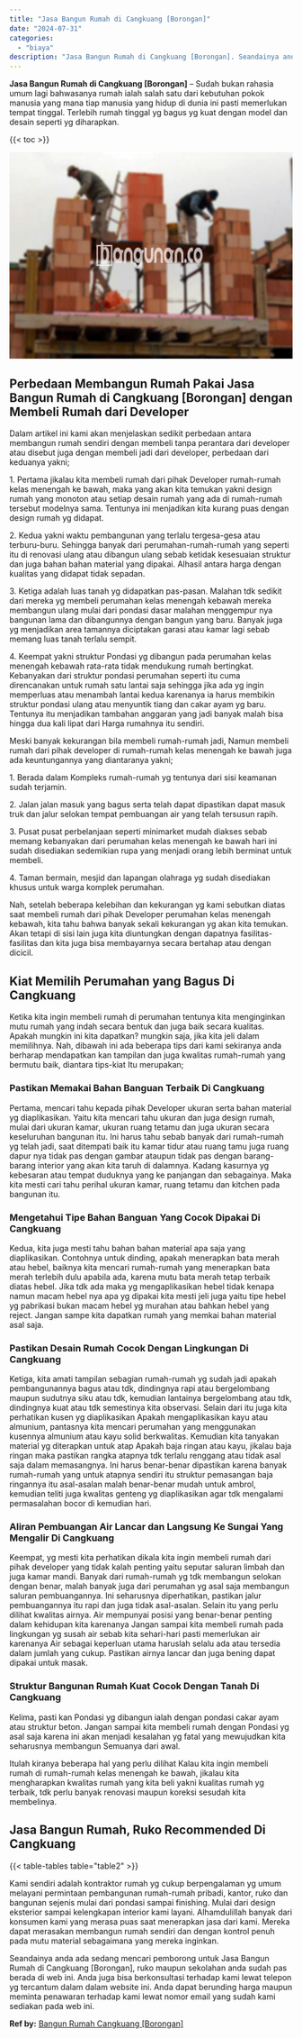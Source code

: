 ```yaml
---
title: "Jasa Bangun Rumah di Cangkuang [Borongan]"
date: "2024-07-31"
categories: 
  - "biaya"
description: "Jasa Bangun Rumah di Cangkuang [Borongan]. Seandainya anda ada sedang mencari pemborong untuk Jasa Bangun Rumah di Cangkuang [Borongan], ruko maupun sekola..."
---
```


**Jasa Bangun Rumah di Cangkuang \[Borongan\]** – Sudah bukan rahasia umum lagi bahwasanya rumah ialah salah satu dari kebutuhan pokok manusia yang mana tiap manusia yang hidup di dunia ini pasti memerlukan tempat tinggal. Terlebih rumah tinggal yg bagus yg kuat dengan model dan desain seperti yg diharapkan.

{{< toc >}}

![Jasa Bangun Rumah di Cangkuang [Borongan]](/images/borong-bangunan-07.png)

## Perbedaan Membangun Rumah Pakai Jasa Bangun Rumah di Cangkuang \[Borongan\] dengan Membeli Rumah dari Developer

Dalam artikel ini kami akan menjelaskan sedikit perbedaan antara membangun rumah sendiri dengan membeli tanpa perantara dari developer atau disebut juga dengan membeli jadi dari developer, perbedaan dari keduanya yakni;

1\. Pertama jikalau kita membeli rumah dari pihak Developer rumah-rumah kelas menengah ke bawah, maka yang akan kita temukan yakni design rumah yang monoton atau setiap desain rumah yang ada di rumah-rumah tersebut modelnya sama. Tentunya ini menjadikan kita kurang puas dengan design rumah yg didapat.

2\. Kedua yakni waktu pembangunan yang terlalu tergesa-gesa atau terburu-buru. Sehingga banyak dari perumahan-rumah-rumah yang seperti itu di renovasi ulang atau dibangun ulang sebab ketidak kesesuaian struktur dan juga bahan bahan material yang dipakai. Alhasil antara harga dengan kualitas yang didapat tidak sepadan.

3\. Ketiga adalah luas tanah yg didapatkan pas-pasan. Malahan tdk sedikit dari mereka yg membeli perumahan kelas menengah kebawah mereka membangun ulang mulai dari pondasi dasar malahan menggempur nya bangunan lama dan dibangunnya dengan bangun yang baru. Banyak juga yg menjadikan area tamannya diciptakan garasi atau kamar lagi sebab memang luas tanah terlalu sempit.

4\. Keempat yakni struktur Pondasi yg dibangun pada perumahan kelas menengah kebawah rata-rata tidak mendukung rumah bertingkat. Kebanyakan dari struktur pondasi perumahan seperti itu cuma direncanakan untuk rumah satu lantai saja sehingga jika ada yg ingin memperluas atau menambah lantai kedua karenanya ia harus membikin struktur pondasi ulang atau menyuntik tiang dan cakar ayam yg baru. Tentunya itu menjadikan tambahan anggaran yang jadi banyak malah bisa hingga dua kali lipat dari Harga rumahnya itu sendiri.

Meski banyak kekurangan bila membeli rumah-rumah jadi, Namun membeli rumah dari pihak developer di rumah-rumah kelas menengah ke bawah juga ada keuntungannya yang diantaranya yakni;

1\. Berada dalam Kompleks rumah-rumah yg tentunya dari sisi keamanan sudah terjamin.

2\. Jalan jalan masuk yang bagus serta telah dapat dipastikan dapat masuk truk dan jalur selokan tempat pembuangan air yang telah tersusun rapih.

3\. Pusat pusat perbelanjaan seperti minimarket mudah diakses sebab memang kebanyakan dari perumahan kelas menengah ke bawah hari ini sudah disediakan sedemikian rupa yang menjadi orang lebih berminat untuk membeli.

4\. Taman bermain, mesjid dan lapangan olahraga yg sudah disediakan khusus untuk warga komplek perumahan.

Nah, setelah beberapa kelebihan dan kekurangan yg kami sebutkan diatas saat membeli rumah dari pihak Developer perumahan kelas menengah kebawah, kita tahu bahwa banyak sekali kekurangan yg akan kita temukan. Akan tetapi di sisi lain juga kita diuntungkan dengan dapatnya fasilitas-fasilitas dan kita juga bisa membayarnya secara bertahap atau dengan dicicil.

## Kiat Memilih Perumahan yang Bagus Di Cangkuang

Ketika kita ingin membeli rumah di perumahan tentunya kita menginginkan mutu rumah yang indah secara bentuk dan juga baik secara kualitas. Apakah mungkin ini kita dapatkan? mungkin saja, jika kita jeli dalam memilihnya. Nah, dibawah ini ada beberapa tips dari kami sekiranya anda berharap mendapatkan kan tampilan dan juga kwalitas rumah-rumah yang bermutu baik, diantara tips-kiat Itu merupakan;

### Pastikan Memakai Bahan Banguan Terbaik Di Cangkuang

Pertama, mencari tahu kepada pihak Developer ukuran serta bahan material yg diaplikasikan. Yaitu kita mencari tahu ukuran dan juga design rumah, mulai dari ukuran kamar, ukuran ruang tetamu dan juga ukuran secara keseluruhan bangunan itu. Ini harus tahu sebab banyak dari rumah-rumah yg telah jadi, saat ditempati baik itu kamar tidur atau ruang tamu juga ruang dapur nya tidak pas dengan gambar ataupun tidak pas dengan barang-barang interior yang akan kita taruh di dalamnya. Kadang kasurnya yg kebesaran atau tempat duduknya yang ke panjangan dan sebagainya. Maka kita mesti cari tahu perihal ukuran kamar, ruang tetamu dan kitchen pada bangunan itu.

### Mengetahui Tipe Bahan Banguan Yang Cocok Dipakai Di Cangkuang

Kedua, kita juga mesti tahu bahan bahan material apa saja yang diaplikasikan. Contohnya untuk dinding, apakah menerapkan bata merah atau hebel, baiknya kita mencari rumah-rumah yang menerapkan bata merah terlebih dulu apabila ada, karena mutu bata merah tetap terbaik diatas hebel. Jika tdk ada maka yg mengaplikasikan hebel tidak kenapa namun macam hebel nya apa yg dipakai kita mesti jeli juga yaitu tipe hebel yg pabrikasi bukan macam hebel yg murahan atau bahkan hebel yang reject. Jangan sampe kita dapatkan rumah yang memkai bahan material asal saja.

### Pastikan Desain Rumah Cocok Dengan Lingkungan Di Cangkuang

Ketiga, kita amati tampilan sebagian rumah-rumah yg sudah jadi apakah pembangunannya bagus atau tdk, dindingnya rapi atau bergelombang maupun sudutnya siku atau tdk, kemudian lantainya bergelombang atau tdk, dindingnya kuat atau tdk semestinya kita observasi. Selain dari itu juga kita perhatikan kusen yg diaplikasikan Apakah mengaplikasikan kayu atau almunium, pantasnya kita mencari perumahan yang menggunakan kusennya almunium atau kayu solid berkwalitas. Kemudian kita tanyakan material yg diterapkan untuk atap Apakah baja ringan atau kayu, jikalau baja ringan maka pastikan rangka atapnya tdk terlalu renggang atau tidak asal saja dalam memasangnya. Ini harus benar-benar dipastikan karena banyak rumah-rumah yang untuk atapnya sendiri itu struktur pemasangan baja ringannya itu asal-asalan malah benar-benar mudah untuk ambrol, kemudian teliti juga kwalitas genteng yg diaplikasikan agar tdk mengalami permasalahan bocor di kemudian hari.

### Aliran Pembuangan Air Lancar dan Langsung Ke Sungai Yang Mengalir Di Cangkuang

Keempat, yg mesti kita perhatikan dikala kita ingin membeli rumah dari pihak developer yang tidak kalah penting yaitu seputar saluran limbah dan juga kamar mandi. Banyak dari rumah-rumah yg tdk membangun selokan dengan benar, malah banyak juga dari perumahan yg asal saja membangun saluran pembuangannya. Ini seharusnya diperhatikan, pastikan jalur pembuangannya itu rapi dan juga tidak asal-asalan. Selain itu yang perlu dilihat kwalitas airnya. Air mempunyai posisi yang benar-benar penting dalam kehidupan kita karenanya Jangan sampai kita membeli rumah pada lingkungan yg susah air sebab kita sehari-hari pasti memerlukan air karenanya Air sebagai keperluan utama haruslah selalu ada atau tersedia dalam jumlah yang cukup. Pastikan airnya lancar dan juga bening dapat dipakai untuk masak.

### Struktur Bangunan Rumah Kuat Cocok Dengan Tanah Di Cangkuang

Kelima, pasti kan Pondasi yg dibangun ialah dengan pondasi cakar ayam atau struktur beton. Jangan sampai kita membeli rumah dengan Pondasi yg asal saja karena ini akan menjadi kesalahan yg fatal yang mewujudkan kita seharusnya membangun Semuanya dari awal.

Itulah kiranya beberapa hal yang perlu dilihat Kalau kita ingin membeli rumah di rumah-rumah kelas menengah ke bawah, jikalau kita mengharapkan kwalitas rumah yang kita beli yakni kualitas rumah yg terbaik, tdk perlu banyak renovasi maupun koreksi sesudah kita membelinya.

## Jasa Bangun Rumah, Ruko Recommended Di Cangkuang

{{< table-tables table="table2" >}}

Kami sendiri adalah kontraktor rumah yg cukup berpengalaman yg umum melayani permintaan pembangunan rumah-rumah pribadi, kantor, ruko dan bangunan sejenis mulai dari pondasi sampai finishing. Mulai dari design eksterior sampai kelengkapan interior kami layani. Alhamdulillah banyak dari konsumen kami yang merasa puas saat menerapkan jasa dari kami. Mereka dapat merasakan membangun rumah sendiri dan dengan kontrol penuh pada mutu material sebagaimana yang mereka inginkan.

Seandainya anda ada sedang mencari pemborong untuk Jasa Bangun Rumah di Cangkuang \[Borongan\], ruko maupun sekolahan anda sudah pas berada di web ini. Anda juga bisa berkonsultasi terhadap kami lewat telepon yg tercantum dalam dalam website ini. Anda dapat berunding harga maupun meminta penawaran terhadap kami lewat nomor email yang sudah kami sediakan pada web ini.

**Ref by:** [Bangun Rumah Cangkuang [Borongan]](https://id.wikipedia.org/wiki/Bangun)
